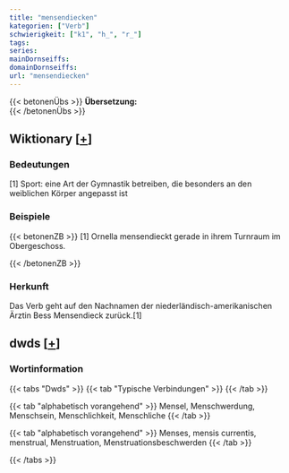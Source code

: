 ```yaml
---
title: "mensendiecken"
kategorien: ["Verb"]
schwierigkeit: ["k1", "h_", "r_"]
tags:
series:
mainDornseiffs:
domainDornseiffs:
url: "mensendiecken"
---
```


{{< betonenÜbs >}}
**Übersetzung:**  
{{< /betonenÜbs >}}

## Wiktionary [[+](https://de.wiktionary.org/wiki/mensendiecken)]

### Bedeutungen
[1] Sport: eine Art der Gymnastik betreiben, die besonders an den weiblichen Körper angepasst ist  

### Beispiele
{{< betonenZB >}}
[1] Ornella mensendieckt gerade in ihrem Turnraum im Obergeschoss.  

{{< /betonenZB >}}
### Herkunft
Das Verb geht auf den Nachnamen der niederländisch-amerikanischen Ärztin Bess Mensendieck zurück.[1]  



## dwds [[+](https://www.dwds.de/wb/mensendiecken)]

### Wortinformation
{{< tabs "Dwds" >}}
{{< tab "Typische Verbindungen" >}}
{{< /tab >}}

{{< tab "alphabetisch vorangehend" >}}
Mensel, Menschwerdung, Menschsein, Menschlichkeit, Menschliche
{{< /tab >}}

{{< tab "alphabetisch vorangehend" >}}
Menses, mensis currentis, menstrual, Menstruation, Menstruationsbeschwerden
{{< /tab >}}

{{< /tabs >}}

